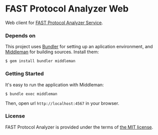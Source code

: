 # FAST Protocol Analyzer Web

Web client for [FAST Protocol Analyzer Service][fpas].

### Depends on

This project uses [Bundler][bundler] for setting up an aplication environment, and [Middleman][middleman] for building sources. Install them:

	$ gem install bundler middleman

### Getting Started

It's easy to run the application with Middleman:

	$ bundle exec middleman

Then, open url `http://localhost:4567` in your browser.

### License

FAST Protocol Analyzer is provided under the terms of [the MIT license][license].

[fpas]:https://github.com/manifest/fastprot-analyzer-backend
[bundler]:http://bundler.io
[middleman]:http://middlemanapp.com
[license]:http://www.opensource.org/licenses/MIT

